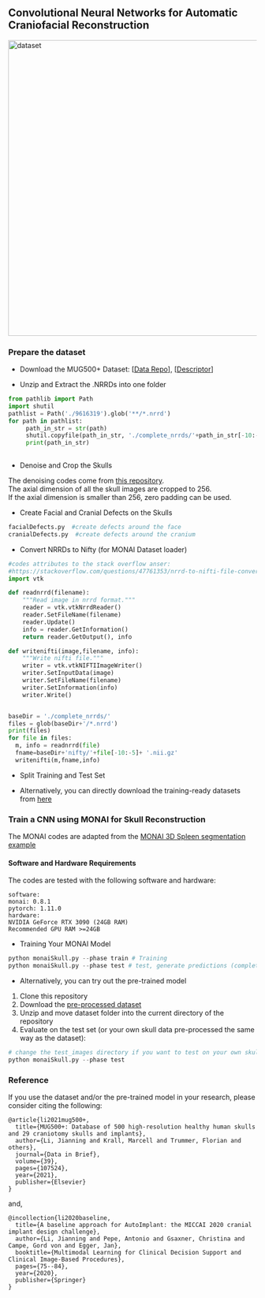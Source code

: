 ## Convolutional Neural Networks for Automatic Craniofacial Reconstruction

<img src="https://github.com/Jianningli/research-contributions/blob/master/SkullRec/figs/dataset.png" alt="dataset" width="600"/>


### Prepare the dataset

	
* Download the MUG500+ Dataset: [[Data Repo](https://figshare.com/articles/dataset/MUG500_Repository/9616319)], [[Descriptor](https://www.sciencedirect.com/science/article/pii/S2352340921008003)]


* Unzip and Extract the .NRRDs into one folder

``` Python
from pathlib import Path
import shutil
pathlist = Path('./9616319').glob('**/*.nrrd')
for path in pathlist:
     path_in_str = str(path)
     shutil.copyfile(path_in_str, './complete_nrrds/'+path_in_str[-10:-5]+'.nrrd')
     print(path_in_str)
     
```

* Denoise and Crop the Skulls

The denoising codes come from [this repository](https://github.com/Jianningli/autoimplant/blob/master/src/pre_post_processing.py). <br>
The axial dimension of all the skull images are cropped to 256. <br>
If the axial dimension is smaller than 256, zero padding can be used.


* Create Facial and Cranial Defects on the Skulls 
``` Python
facialDefects.py  #create defects around the face 
cranialDefects.py  #create defects around the cranium
```
* Convert NRRDs to Nifty (for MONAI Dataset loader)

``` Python
#codes attributes to the stack overflow anser: 
#https://stackoverflow.com/questions/47761353/nrrd-to-nifti-file-conversion
import vtk

def readnrrd(filename):
    """Read image in nrrd format."""
    reader = vtk.vtkNrrdReader()
    reader.SetFileName(filename)
    reader.Update()
    info = reader.GetInformation()
    return reader.GetOutput(), info

def writenifti(image,filename, info):
    """Write nifti file."""
    writer = vtk.vtkNIFTIImageWriter()
    writer.SetInputData(image)
    writer.SetFileName(filename)
    writer.SetInformation(info)
    writer.Write()


baseDir = './complete_nrrds/'
files = glob(baseDir+'/*.nrrd')
print(files)
for file in files:
  m, info = readnrrd(file)
  fname=baseDir+'nifty/'+file[-10:-5]+ '.nii.gz'
  writenifti(m,fname,info)
```

 * Split Training and Test Set


* Alternatively, you can directly download the training-ready datasets from [here](https://files.icg.tugraz.at/f/9642058af1744b4b961b/?dl=1)



### Train a CNN using MONAI for Skull Reconstruction

The MONAI codes are adapted from the [MONAI 3D Spleen segmentation example](https://github.com/Project-MONAI/tutorials/blob/master/3d_segmentation/spleen_segmentation_3d.ipynb)

#### Software and Hardware Requirements

The codes are tested with the following software and hardware:
```
software:
monai: 0.8.1
pytorch: 1.11.0
hardware:
NVIDIA GeForce RTX 3090 (24GB RAM)
Recommended GPU RAM >=24GB 
```

* Training Your MONAI Model 
 
```Python
python monaiSkull.py --phase train # Training
python monaiSkull.py --phase test # test, generate predictions (complete skulls) for test data

```

* Alternatively, you can try out the pre-trained model 
1. Clone this repository
2. Download the [pre-processed dataset](https://files.icg.tugraz.at/f/9642058af1744b4b961b/?dl=1)
3. Unzip and move dataset folder into the current directory of the repository
4. Evaluate on the test set (or your own skull data pre-processed the same way as the dataset):
``` Python
# change the test_images directory if you want to test on your own skull data
python monaiSkull.py --phase test
``` 


### Reference
If you use the dataset and/or the pre-trained model in your research, please consider citing the following:



```
@article{li2021mug500+,
  title={MUG500+: Database of 500 high-resolution healthy human skulls and 29 craniotomy skulls and implants},
  author={Li, Jianning and Krall, Marcell and Trummer, Florian and others},
  journal={Data in Brief},
  volume={39},
  pages={107524},
  year={2021},
  publisher={Elsevier}
}

```
and,

```
@incollection{li2020baseline,
  title={A baseline approach for AutoImplant: the MICCAI 2020 cranial implant design challenge},
  author={Li, Jianning and Pepe, Antonio and Gsaxner, Christina and Campe, Gord von and Egger, Jan},
  booktitle={Multimodal Learning for Clinical Decision Support and Clinical Image-Based Procedures},
  pages={75--84},
  year={2020},
  publisher={Springer}
}
```


